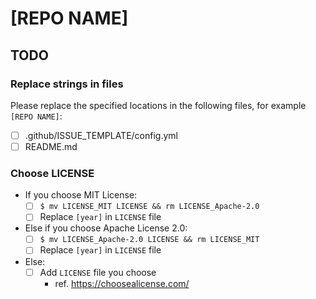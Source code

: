 <!-- Replace [REPO NAME] -->

# [REPO NAME]

## TODO

### Replace strings in files

Please replace the specified locations in the following files, for example `[REPO NAME]`:

* [ ] .github/ISSUE_TEMPLATE/config.yml
* [ ] README.md

### Choose LICENSE

* If you choose MIT License:
    * [ ] `$ mv LICENSE_MIT LICENSE && rm LICENSE_Apache-2.0`
    * [ ]  Replace `[year]` in `LICENSE` file
* Else if you choose Apache License 2.0:
    * [ ] `$ mv LICENSE_Apache-2.0 LICENSE && rm LICENSE_MIT`
    * [ ]  Replace `[year]` in `LICENSE` file
* Else:
    * [ ] Add `LICENSE` file you choose
        * ref. https://choosealicense.com/
